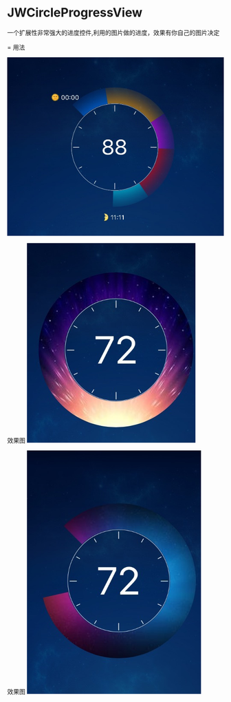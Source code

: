 # JWCircleProgressView
一个扩展性非常强大的进度控件,利用的图片做的进度，效果有你自己的图片决定
 
= 用法 

![](https://github.com/GitHubOfJW/JWCircleProgressView/blob/master/Source/README.png)



效果图
![](https://github.com/GitHubOfJW/JWCircleProgressView/blob/master/Source/0B70FEB0F9925768ABF2F302DBEE06B9.jpg)

效果图
![](https://github.com/GitHubOfJW/JWCircleProgressView/blob/master/Source/8428556F0B9C7CB59A7867DC3AE77A46.jpg)